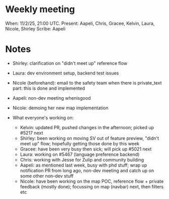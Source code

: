 # Weekly meeting

When: 11/2/25, 21:00 UTC.
Present: Aapeli, Chris, Gracee, Kelvin, Laura, Nicole, Shirley
Scribe: Aapeli

# Notes

* Shirley: clarification on "didn't meet up" reference flow
* Laura: dev environment setup, backend test issues
* Nicole (beforehand): email to the safety team when there is private_text part: this is done and implemented
* Aapeli: non-dev meeting whenisgood
* Nicole: demoing her new map implementation

* What everyone's working on:
  - Kelvin: updated PR, pushed changes in the afternoon; picked up #5217 next
  - Shirley: been working on moving SV out of feature preview, "didn't meet up" flow; hopefully getting those done by this week
  - Gracee: have been very busy then sick; will pick up #5021 next
  - Laura: working on #5467 (language preference backend)
  - Chris: working with Jesse for Zulip and community building
  - Aapeli: as mentioned last week, busy with phd stuff; wrap up notification PR from long ago, non-dev meeting and catch up on some other non-dev stuff
  - Nicole: have been working on the map POC, reference flow + private feedback (mostly done); focussing on map (navbar) next, then filters etc
